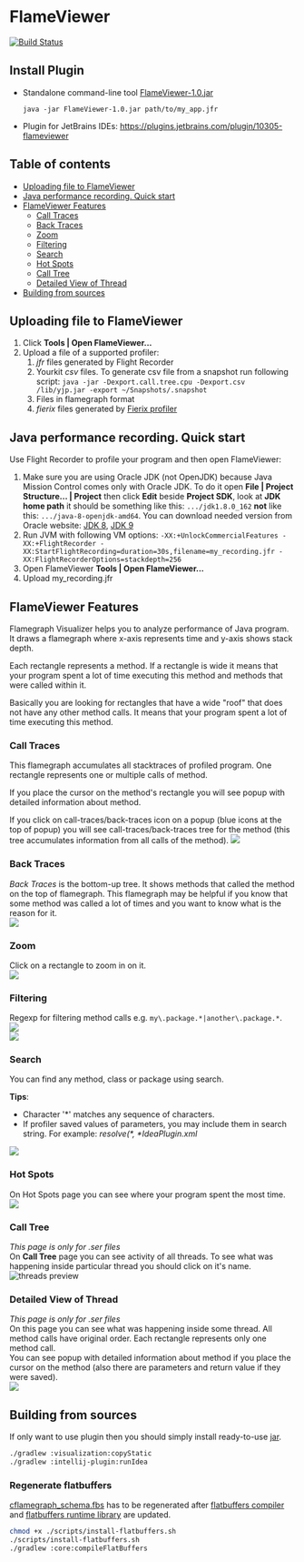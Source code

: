 # FlameViewer

[![Build Status](https://travis-ci.org/kornilova203/FlameViewer.svg?branch=master)](https://travis-ci.org/kornilova203/FlameViewer)

## Install Plugin

* Standalone command-line tool [FlameViewer-1.0.jar](https://github.com/kornilova203/FlameViewer/releases/tag/v1.0)
  ```
  java -jar FlameViewer-1.0.jar path/to/my_app.jfr
  ```
* Plugin for JetBrains IDEs: https://plugins.jetbrains.com/plugin/10305-flameviewer

## Table of contents
* [Uploading file to FlameViewer](#uploading-file-to-flameviewer)
* [Java performance recording. Quick start](#java-performance-recording-quick-start)
* [FlameViewer Features](#flameviewer-features)
    * [Call Traces](#call-traces)
    * [Back Traces](#back-traces)
    * [Zoom](#zoom)    
    * [Filtering](#filtering)    
    * [Search](#search)    
    * [Hot Spots](#hot-spots)    
    * [Call Tree](#call-tree)    
    * [Detailed View of Thread](#detailed-view-of-thread)
* [Building from sources](#building-from-sources)
 
## Uploading file to FlameViewer
1. Click **Tools | Open FlameViewer...**
2. Upload a file of a supported profiler:
    1. _jfr_ files generated by Flight Recorder
    2. Yourkit _csv_ files. To generate csv file from a snapshot run following script: `java -jar -Dexport.call.tree.cpu -Dexport.csv /lib/yjp.jar -export ~/Snapshots/.snapshot`
    3. Files in flamegraph format
    4. _fierix_ files generated by [Fierix profiler](https://github.com/kornilova203/Fierix)
   
## Java performance recording. Quick start
Use Flight Recorder to profile your program and then open FlameViewer:
1. Make sure you are using Oracle JDK (not OpenJDK) because Java Mission Control comes only with Oracle JDK. To do it open **File | Project Structure... | Project** then click **Edit** beside **Project SDK**, look at **JDK home path** it should be something like this: `.../jdk1.8.0_162` **not** like this: `.../java-8-openjdk-amd64`. You can download needed version from Oracle website: [JDK 8](http://www.oracle.com/technetwork/java/javase/downloads/jdk8-downloads-2133151.html), [JDK 9](http://www.oracle.com/technetwork/java/javase/downloads/jdk9-downloads-3848520.html)
2. Run JVM with following VM options: `-XX:+UnlockCommercialFeatures -XX:+FlightRecorder -XX:StartFlightRecording=duration=30s,filename=my_recording.jfr -XX:FlightRecorderOptions=stackdepth=256`
3. Open FlameViewer **Tools | Open FlameViewer...**
4. Upload my_recording.jfr

## FlameViewer Features
Flamegraph Visualizer helps you to analyze performance of Java program. It draws a flamegraph where x-axis represents time and y-axis shows stack depth.

Each rectangle represents a method. If a rectangle is wide it means that your program spent a lot of time executing this method and methods that were called within it.

Basically you are looking for rectangles that have a wide "roof" that does not have any other method calls. It means that your program spent a lot of time executing this method.

### Call Traces
This flamegraph accumulates all stacktraces of profiled program. One rectangle represents one or multiple calls of method.

If you place the cursor on the method's rectangle you will see popup with detailed information about method.

If you click on call-traces/back-traces icon on a popup (blue icons at the top of popup) you will see call-traces/back-traces tree for the method (this tree accumulates information from all calls of the method).
![](screenshots/call-traces.png)

### Back Traces
_Back Traces_ is the bottom-up tree. It shows methods that called the method on the top of flamegraph. This flamegraph may be helpful if you know that some method was called a lot of times and you want to know what is the reason for it.  
![](screenshots/back-traces.png)

### Zoom  
Click on a rectangle to zoom in on it.  
![](screenshots/zoom.png)

### Filtering
Regexp for filtering method calls e.g. `my\.package.*|another\.package.*`.  
![](screenshots/filter.png)  
![](screenshots/multiple_filters.png)

### Search
You can find any method, class or package using search.

**Tips**:  
* Character '*' matches any sequence of characters.
* If profiler saved values of parameters, you may include them in search string. For example: _resolve(*, *IdeaPlugin.xml_

![](screenshots/search.png)

### Hot Spots
On Hot Spots page you can see where your program spent the most time.  
![](screenshots/hot-spots.png)

### Call Tree
_This page is only for _.ser_ files_  
On **Call Tree** page you can see activity of all threads. To see what was happening inside particular thread you should click on it's name.   
![threads preview](screenshots/preview.png)

### Detailed View of Thread
_This page is only for _.ser_ files_  
On this page you can see what was happening inside some thread. All method calls have original order. Each rectangle represents only one method call.  
You can see popup with detailed information about method if you place the cursor on the method (also there are parameters and return value if they were saved).  
![](screenshots/thread.png)

## Building from sources
If only want to use plugin then you should simply install ready-to-use [jar](https://plugins.jetbrains.com/plugin/10305-flamegraph-profiler).

```bash
./gradlew :visualization:copyStatic
./gradlew :intellij-plugin:runIdea
```

### Regenerate flatbuffers
[cflamegraph_schema.fbs] has to be regenerated after [flatbuffers compiler] and [flatbuffers runtime library] are updated.
```bash
chmod +x ./scripts/install-flatbuffers.sh
./scripts/install-flatbuffers.sh
./gradlew :core:compileFlatBuffers
```


 [open an issue]: https://github.com/kornilova203/FlameViewer/issues
 [cflamegraph_schema.fbs]: core/src/main/flatbuffers/cflamegraph_schema.fbs
 [flatbuffers compiler]: scripts/install-flatbuffers.sh
 [flatbuffers runtime library]: core/build.gradle
